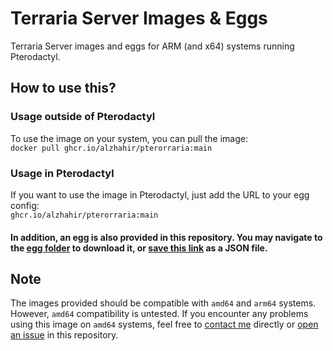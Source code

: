 # Terraria Server Images & Eggs
Terraria Server images and eggs for ARM (and x64) systems running Pterodactyl.

## How to use this?
### Usage outside of Pterodactyl
To use the image on your system, you can pull the image:\
`docker pull ghcr.io/alzhahir/pterorraria:main`

### Usage in Pterodactyl
If you want to use the image in Pterodactyl, just add the URL to your egg config:\
`ghcr.io/alzhahir/pterorraria:main`

#### In addition, an egg is also provided in this repository. You may navigate to the [egg folder](egg) to download it, or [save this link](egg/egg-terraria.json?raw=1) as a JSON file.

## Note
The images provided should be compatible with `amd64` and `arm64` systems. However, `amd64` compatibility is untested. If you encounter any problems using this image on `amd64` systems, feel free to [contact me](https://www.alzhahir.com/contact) directly or [open an issue](https://github.com/alzhahir/terraria/issues) in this repository.
